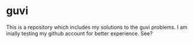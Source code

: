 # guvi
This is a repository which includes my solutions to the guvi problems.
I am inially testing my github account for better experience.
See?
